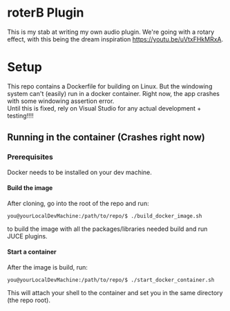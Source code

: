 # roterB Plugin

This is my stab at writing my own audio plugin.  We're going with a rotary effect, with this being the dream inspiration https://youtu.be/uVtxFHkMRxA.


# Setup
This repo contains a Dockerfile for building on Linux.  But the windowing system can't (easily) run in a docker container. Right now, the app crashes with some windowing assertion error.  
Until this is fixed, rely on Visual Studio for any actual development + testing!!!!

## Running in the container (Crashes right now)
### Prerequisites
Docker needs to be installed on your dev machine.

#### Build the image
After cloning, go into the root of the repo and run:

```
you@yourLocalDevMachine:/path/to/repo/$ ./build_docker_image.sh
```
to build the image with all the packages/libraries needed build and run JUCE plugins.
#### Start a container
After the image is build, run:
```
you@yourLocalDevMachine:/path/to/repo/$ ./start_docker_container.sh
```
This will attach your shell to the container and set you in the same directory (the repo root).

